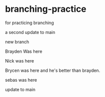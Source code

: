 # branching-practice
for practicing branching

a second update to main

new branch

Brayden Was here

Nick was here

Brycen was here and he's better than brayden.

sebas was here


update to main